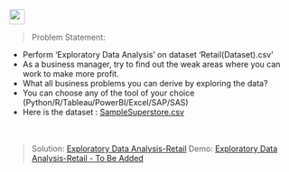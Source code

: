 <br><br>
<img height="27" src="https://img.shields.io/badge/Exploratory Data Analysis (Retail) -Level  Beginner-green.svg?&style=for-the-badge&logo=TheSparksFoundation&logoColor=blue"/>
<br>

> Problem Statement:
- Perform ‘Exploratory Data Analysis’ on dataset ‘Retail(Dataset).csv’ <br>
- As a business manager, try to find out the weak areas where you can work to
make more profit.<br>
- What all business problems you can derive by exploring the data?<br>
- You can choose any of the tool of your choice<br>
(Python/R/Tableau/PowerBI/Excel/SAP/SAS)<br>
- Here is the dataset :
<a href="https://github.com/manishghoshal99/Task-3-Exploratory-Data-Analysis-Retail/blob/main/SampleSuperstore.csv"> SampleSuperstore.csv </a><br><br><br>
> Solution:
<a href="https://github.com/manishghoshal99/Task-3-Exploratory-Data-Analysis-Retail/blob/main/Exploratory%20Data%20Analysis%20-%20Retail.ipynb"> Exploratory Data Analysis-Retail</a>
> Demo:
<a href="Adding soon">Exploratory Data Analysis-Retail - To Be Added</a>
